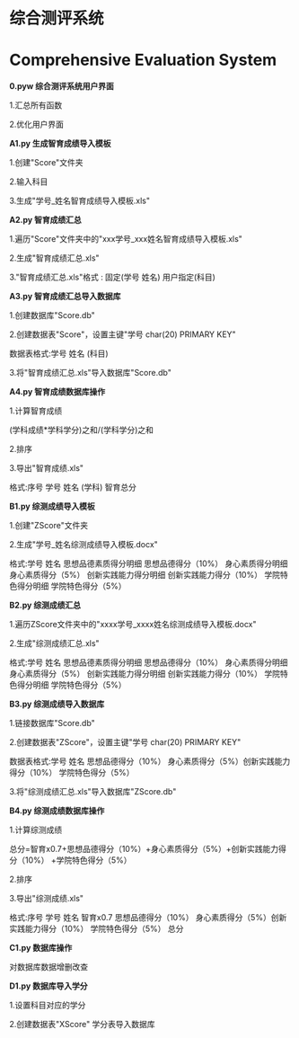 # 综合测评系统
# Comprehensive Evaluation System


<b>0.pyw 综合测评系统用户界面</b>

1.汇总所有函数

2.优化用户界面

<b>A1.py 生成智育成绩导入模板</b>

1.创建"Score"文件夹

2.输入科目

3.生成"学号_姓名智育成绩导入模板.xls"

<b>A2.py 智育成绩汇总</b>

1.遍历"Score"文件夹中的"xxx学号_xxx姓名智育成绩导入模板.xls"

2.生成"智育成绩汇总.xls"

3."智育成绩汇总.xls"格式 : 固定(学号 姓名)  用户指定(科目)

<b>A3.py 智育成绩汇总导入数据库</b>	

1.创建数据库"Score.db"

2.创建数据表"Score"，设置主键"学号 char(20) PRIMARY KEY" 

数据表格式:学号 姓名 (科目)

3.将"智育成绩汇总.xls"导入数据库"Score.db"

<b>A4.py 智育成绩数据库操作</b>

1.计算智育成绩 

(学科成绩*学科学分)之和/(学科学分)之和

2.排序

3.导出"智育成绩.xls" 

格式:序号 学号 姓名 (学科) 智育总分

<b>B1.py 综测成绩导入模板</b>

1.创建"ZScore"文件夹

2.生成"学号_姓名综测成绩导入模板.docx"

格式:学号 姓名 思想品德素质得分明细 思想品德得分（10%） 身心素质得分明细 身心素质得分（5%） 创新实践能力得分明细 创新实践能力得分（10%） 学院特色得分明细 学院特色得分（5%）

<b>B2.py 综测成绩汇总</b>

1.遍历ZScore文件夹中的"xxxx学号_xxxx姓名综测成绩导入模板.docx"

2.生成"综测成绩汇总.xls"

格式:学号 姓名 思想品德素质得分明细 思想品德得分（10%） 身心素质得分明细 身心素质得分（5%） 创新实践能力得分明细 创新实践能力得分（10%） 学院特色得分明细 学院特色得分（5%）

<b>B3.py 综测成绩导入数据库</b>

1.链接数据库"Score.db"

2.创建数据表"ZScore"，设置主键"学号 char(20) PRIMARY KEY" 

数据表格式:学号 姓名 思想品德得分（10%） 身心素质得分（5%）创新实践能力得分（10%） 学院特色得分（5%）

3.将"综测成绩汇总.xls"导入数据库"ZScore.db"

<b>B4.py 综测成绩数据库操作</b>

1.计算综测成绩 

总分=智育x0.7+思想品德得分（10%）+身心素质得分（5%）+创新实践能力得分（10%） +学院特色得分（5%） 

2.排序

3.导出"综测成绩.xls" 

格式:序号 学号 姓名 智育x0.7 思想品德得分（10%） 身心素质得分（5%）创新实践能力得分（10%） 学院特色得分（5%） 总分

<b>C1.py 数据库操作</b>

对数据库数据增删改查


<b>D1.py 数据库导入学分</b>

1.设置科目对应的学分 

2.创建数据表"XScore"  学分表导入数据库


